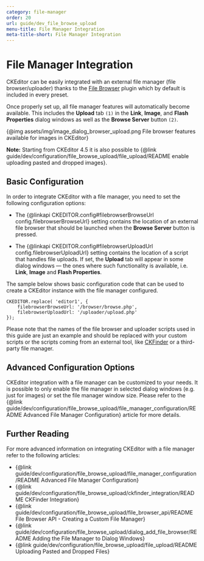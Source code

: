 ```yaml
---
category: file-manager
order: 20
url: guide/dev_file_browse_upload
menu-title: File Manager Integration
meta-title-short: File Manager Integration
---
```

<!--
Copyright (c) 2003-2018, CKSource - Frederico Knabben. All rights reserved.
For licensing, see LICENSE.md.
-->

# File Manager Integration

<info-box info="">
CKEditor can be easily integrated with an external file manager (file browser/uploader) thanks to the <a href="https://ckeditor.com/cke4/addon/filebrowser">File Browser</a> plugin which by default is included in every preset.
</info-box>

Once properly set up, all file manager features will automatically become available. This includes the **Upload** tab `(1)` in the **Link**, **Image**, and **Flash Properties** dialog windows as well as the **Browse Server** button `(2)`.

{@img assets/img/image_dialog_browser_upload.png File browser features available for images in CKEditor}

**Note:** Starting from CKEditor 4.5 it is also possible to {@link guide/dev/configuration/file_browse_upload/file_upload/README enable uploading pasted and dropped images}.

## Basic Configuration

In order to integrate CKEditor with a file manager, you need to set the following configuration options:

 * The {@linkapi CKEDITOR.config#filebrowserBrowseUrl config.filebrowserBrowseUrl} setting contains the location of an external file browser that should be launched when the **Browse Server** button is pressed.

 * The {@linkapi CKEDITOR.config#filebrowserUploadUrl config.filebrowserUploadUrl} setting contains the location of a script that handles file uploads. If set, the **Upload** tab will appear in some dialog windows &mdash; the ones where such functionality is available, i.e. **Link**, **Image** and **Flash Properties**.

The sample below shows basic configuration code that can be used to create a CKEditor instance with the file manager configured.

	CKEDITOR.replace( 'editor1', {
		filebrowserBrowseUrl: '/browser/browse.php',
		filebrowserUploadUrl: '/uploader/upload.php'
	});

<info-box hint=""> Please note that the names of the file browser and uploader scripts used in this guide are just an example and should be replaced with your custom scripts or the scripts coming from an external tool, like <a href="http://cksource.com/ckfinder">CKFinder</a> or a third-party file manager.
</info-box>

## Advanced Configuration Options

CKEditor integration with a file manager can be customized to your needs. It is possible to only enable the file manager in selected dialog windows (e.g. just for images) or set the file manager window size. Please refer to the {@link guide/dev/configuration/file_browse_upload/file_manager_configuration/README Advanced File Manager Configuration} article for more details.

## Further Reading

For more advanced information on integrating CKEditor with a file manager refer to the following articles:

* {@link guide/dev/configuration/file_browse_upload/file_manager_configuration/README Advanced File Manager Configuration}
* {@link guide/dev/configuration/file_browse_upload/ckfinder_integration/README CKFinder Integration}
* {@link guide/dev/configuration/file_browse_upload/file_browser_api/README File Browser API - Creating a Custom File Manager}
* {@link guide/dev/configuration/file_browse_upload/dialog_add_file_browser/README Adding the File Manager to Dialog Windows}
* {@link guide/dev/configuration/file_browse_upload/file_upload/README Uploading Pasted and Dropped Files}

